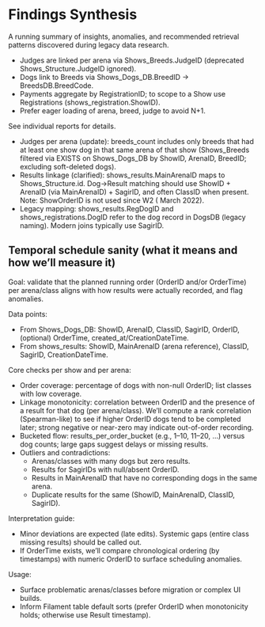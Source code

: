# Findings Synthesis

A running summary of insights, anomalies, and recommended retrieval patterns discovered during legacy data research.

- Judges are linked per arena via Shows_Breeds.JudgeID (deprecated Shows_Structure.JudgeID ignored).
- Dogs link to Breeds via Shows_Dogs_DB.BreedID -> BreedsDB.BreedCode.
- Payments aggregate by RegistrationID; to scope to a Show use Registrations (shows_registration.ShowID).
- Prefer eager loading of arena, breed, judge to avoid N+1.

See individual reports for details.

- Judges per arena (update): breeds_count includes only breeds that had at least one show dog in that same arena of that
  show (Shows_Breeds filtered via EXISTS on Shows_Dogs_DB by ShowID, ArenaID, BreedID; excluding soft-deleted dogs).
- Results linkage (clarified): shows_results.MainArenaID maps to Shows_Structure.id. Dog→Result matching should use
  ShowID + ArenaID (via MainArenaID) + SagirID, and often ClassID when present. Note: ShowOrderID is not used since W2 (
  March 2022).
- Legacy mapping: shows_results.RegDogID and shows_registrations.DogID refer to the dog record in DogsDB (legacy
  naming). Modern joins typically use SagirID.

## Temporal schedule sanity (what it means and how we’ll measure it)

Goal: validate that the planned running order (OrderID and/or OrderTime) per arena/class aligns with how results were
actually recorded, and flag anomalies.

Data points:

- From Shows_Dogs_DB: ShowID, ArenaID, ClassID, SagirID, OrderID, (optional) OrderTime, created_at/CreationDateTime.
- From shows_results: ShowID, MainArenaID (arena reference), ClassID, SagirID, CreationDateTime.

Core checks per show and per arena:

- Order coverage: percentage of dogs with non-null OrderID; list classes with low coverage.
- Linkage monotonicity: correlation between OrderID and the presence of a result for that dog (per arena/class). We’ll
  compute a rank correlation (Spearman-like) to see if higher OrderID dogs tend to be completed later; strong negative
  or near-zero may indicate out-of-order recording.
- Bucketed flow: results_per_order_bucket (e.g., 1–10, 11–20, …) versus dog counts; large gaps suggest delays or missing
  results.
- Outliers and contradictions:
  - Arenas/classes with many dogs but zero results.
  - Results for SagirIDs with null/absent OrderID.
  - Results in MainArenaID that have no corresponding dogs in the same arena.
  - Duplicate results for the same (ShowID, MainArenaID, ClassID, SagirID).

Interpretation guide:

- Minor deviations are expected (late edits). Systemic gaps (entire class missing results) should be called out.
- If OrderTime exists, we’ll compare chronological ordering (by timestamps) with numeric OrderID to surface scheduling
  anomalies.

Usage:

- Surface problematic arenas/classes before migration or complex UI builds.
- Inform Filament table default sorts (prefer OrderID when monotonicity holds; otherwise use Result timestamp).
